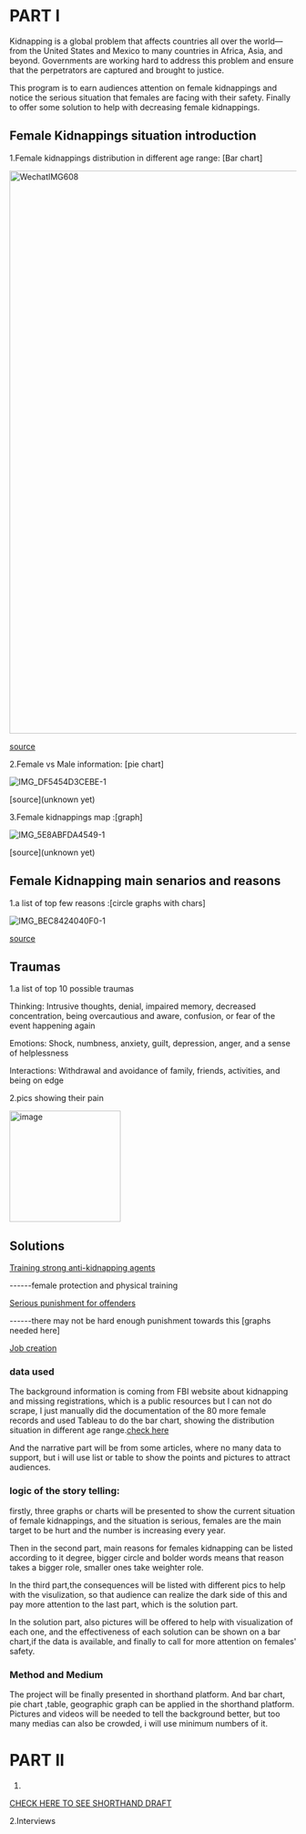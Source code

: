 # PART I

Kidnapping is a global problem that affects countries all over the world—from the United States and Mexico to many countries in Africa, Asia, and beyond. Governments are working hard to address this problem and ensure that the perpetrators are captured and brought to justice.

This program is to earn audiences attention on female kidnappings and notice the serious situation that females are facing with their safety.
Finally to offer some solution to help with decreasing female kidnappings.




## Female Kidnappings situation introduction

1.Female kidnappings distribution in different age range: [Bar chart]

<img width="988" alt="WechatIMG608" src="https://user-images.githubusercontent.com/100476425/192438867-1e915e39-da31-4a5a-a535-c2789a2adfa2.png">


[source](https://public.tableau.com/views/fbi_femaleage/Sheet1?:language=en-US&publish=yes&:display_count=n&:origin=viz_share_link)

2.Female vs Male information: [pie chart]

![IMG_DF5454D3CEBE-1](https://user-images.githubusercontent.com/100476425/192430628-f42f30a0-de16-4069-ad59-dc0059abb96d.jpeg)

[source](unknown yet)

3.Female kidnappings map :[graph]

![IMG_5E8ABFDA4549-1](https://user-images.githubusercontent.com/100476425/192431560-fef62830-dcb9-49da-83ac-7e4788904bf0.jpeg)

[source](unknown yet)

## Female Kidnapping main senarios and reasons

1.a list of top few reasons :[circle graphs with chars]

![IMG_BEC8424040F0-1](https://user-images.githubusercontent.com/100476425/192434635-0dddaba3-d71d-4bb9-b2f0-7601507237e3.jpeg)


[source](https://owlcation.com/social-sciences/Kidnapping-Overview-Causes-Effects-and-Solutions)

## Traumas 

1.a list of top 10 possible traumas

Thinking: Intrusive thoughts, denial, impaired memory, decreased concentration, being overcautious and aware, confusion, or fear of the event happening again

Emotions: Shock, numbness, anxiety, guilt, depression, anger, and a sense of helplessness

Interactions: Withdrawal and avoidance of family, friends, activities, and being on edge



2.pics showing their pain

<img width="195" alt="image" src="https://user-images.githubusercontent.com/100476425/192436399-7979a0b5-1856-4cc6-b0d7-abfa7f88fcc3.png">



## Solutions 

[Training strong anti-kidnapping agents](https://www.sbstrains.com/standardized-training-programs/abduction-management/)

------female protection and physical training

[Serious punishment for offenders](https://malegislature.gov/Laws/GeneralLaws/PartIV/TitleI/Chapter265/Section26)

------there may not be hard enough punishment towards this [graphs needed here]

[Job creation](https://clintonwhitehouse4.archives.gov/WH/EOP/CEA/html/labor.html)


### data used

The background information is coming from FBI website about kidnapping and missing registrations, which is a public resources but I can not do scrape, I just manually did the documentation of the 80 more female records and used Tableau to do the bar chart, showing the distribution situation in different age range.[check here](https://www.fbi.gov/wanted/kidnap)

And the narrative part will be from some articles, where no many data to support, but i will use list or table to show the points and pictures to attract audiences. 

### logic of the story telling:

firstly, three graphs or charts will be presented to show the current situation of female kidnappings, and the situation is serious, females are the main target to be hurt and the number is increasing every year. 

Then in the second part, main reasons for females kidnapping can be listed according to it degree, bigger circle and bolder words means that reason takes a bigger role, smaller ones take weighter role. 

In the third part,the consequences will be listed with different pics to help with the visulization, so that audience can realize the dark side of this and pay more attention to the last part, which is the solution part. 

In the solution part, also pictures will be offered to help with visualization of each one, and the effectiveness of each solution can be shown on a bar chart,if the data is available, and finally to call for more attention on females' safety.

### Method and Medium
The project will be finally presented in shorthand platform. And bar chart, pie chart ,table, geographic graph can be applied in the shorthand platform.
Pictures and videos will be needed to tell the background better, but too many medias can also be crowded, i will use minimum numbers of it.

# PART II
1.
[CHECK HERE TO SEE SHORTHAND DRAFT](https://carnegiemellon.shorthandstories.com/finalProject_Yuchenw3/index.html)


2.Interviews


